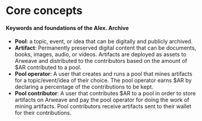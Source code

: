 # Core concepts

#### Keywords and foundations of the Alex. Archive

- **Pool**: a topic, event, or idea that can be digitally and publicly archived.
- **Artifact**: Permanently preserved digital content that can be documents, books, images, audio, or videos. Artifacts are deployed as assets to Arweave and distributed to the contributors based on the amount of $AR contributed to a pool.
- **Pool operator**: A user that creates and runs a pool that mines artifacts for a topic/event/idea of their choice. The pool operator earns $AR by declaring a percentage of the contributions to be kept.
- **Pool contributor**: A user that contributes $AR to a pool in order to store artifacts on Arweave and pay the pool operator for doing the work of mining artifacts. Pool contributors receive artifacts sent to their wallet for their contributions.

